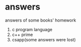 # answers
answers of some books' homework
1. c program language
2. c++ prime
3. csapp(some answers were lost)
